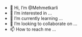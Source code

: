 - 👋 Hi, I’m @Mehmetkarli
- 👀 I’m interested in ...
- 🌱 I’m currently learning ...
- 💞️ I’m looking to collaborate on ...
- 📫 How to reach me ...

<!---
Mehmetkarli/Mehmetkarli is a ✨ special ✨ repository because its `README.md` (this file) appears on your GitHub profile.
You can click the Preview link to take a look at your changes.
--->

